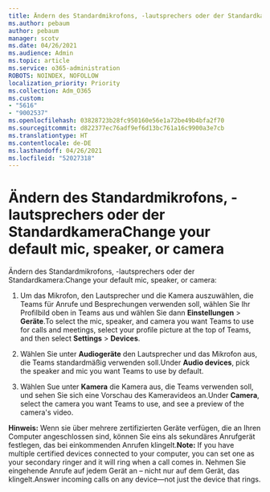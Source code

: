 ```yaml
---
title: Ändern des Standardmikrofons, -lautsprechers oder der Standardkamera
ms.author: pebaum
author: pebaum
manager: scotv
ms.date: 04/26/2021
ms.audience: Admin
ms.topic: article
ms.service: o365-administration
ROBOTS: NOINDEX, NOFOLLOW
localization_priority: Priority
ms.collection: Adm_O365
ms.custom:
- "5616"
- "9002537"
ms.openlocfilehash: 03828723b28fc950160e56e1a72be49b4bfa2f70
ms.sourcegitcommit: d822377ec76adf9ef6d13bc761a16c9900a3e7cb
ms.translationtype: HT
ms.contentlocale: de-DE
ms.lasthandoff: 04/26/2021
ms.locfileid: "52027318"
---
```

# <a name="change-your-default-mic-speaker-or-camera"></a><span data-ttu-id="7413c-102">Ändern des Standardmikrofons, -lautsprechers oder der Standardkamera</span><span class="sxs-lookup"><span data-stu-id="7413c-102">Change your default mic, speaker, or camera</span></span>

<span data-ttu-id="7413c-103">Ändern des Standardmikrofons, -lautsprechers oder der Standardkamera:</span><span class="sxs-lookup"><span data-stu-id="7413c-103">Change your default mic, speaker, or camera:</span></span>

1. <span data-ttu-id="7413c-104">Um das Mikrofon, den Lautsprecher und die Kamera auszuwählen, die Teams für Anrufe und Besprechungen verwenden soll, wählen Sie Ihr Profilbild oben in Teams aus und wählen Sie dann **Einstellungen** > **Geräte**.</span><span class="sxs-lookup"><span data-stu-id="7413c-104">To select the mic, speaker, and camera you want Teams to use for calls and meetings, select your profile picture at the top of Teams, and then select **Settings** > **Devices**.</span></span>

1. <span data-ttu-id="7413c-105">Wählen Sie unter **Audiogeräte** den Lautsprecher und das Mikrofon aus, die Teams standardmäßig verwenden soll.</span><span class="sxs-lookup"><span data-stu-id="7413c-105">Under **Audio devices**, pick the speaker and mic you want Teams to use by default.</span></span> 

1. <span data-ttu-id="7413c-106">Wählen Sue unter **Kamera** die Kamera aus, die Teams verwenden soll, und sehen Sie sich eine Vorschau des Kameravideos an.</span><span class="sxs-lookup"><span data-stu-id="7413c-106">Under **Camera**, select the camera you want Teams to use, and see a preview of the camera's video.</span></span> 

<span data-ttu-id="7413c-107">**Hinweis:** Wenn sie über mehrere zertifizierten Geräte verfügen, die an Ihren Computer angeschlossen sind, können Sie eins als sekundäres Anrufgerät festlegen, das bei einkommenden Anrufen klingelt.</span><span class="sxs-lookup"><span data-stu-id="7413c-107">**Note:** If you have multiple certified devices connected to your computer, you can set one as your secondary ringer and it will ring when a call comes in.</span></span> <span data-ttu-id="7413c-108">Nehmen Sie eingehende Anrufe auf jedem Gerät an – nicht nur auf dem Gerät, das klingelt.</span><span class="sxs-lookup"><span data-stu-id="7413c-108">Answer incoming calls on any device—not just the device that rings.</span></span>